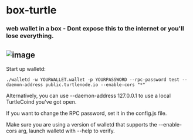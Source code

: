# box-turtle
### web wallet in a box - Dont expose this to the internet or you'll lose everything. 

![image](https://user-images.githubusercontent.com/34389545/41516136-7ff3acf4-72a2-11e8-8241-7afb6daa9c12.png)
--

Start up walletd:

`./walletd -w YOURWALLET.wallet -p YOURPASSWORD --rpc-password test --daemon-address public.turtlenode.io --enable-cors "*"`

Alternatively, you can use --daemon-address 127.0.0.1 to use a local TurtleCoind you've got open.

If you want to change the RPC password, set it in the config.js file.

Make sure you are using a version of walletd that supports the --enable-cors arg, launch walletd with --help to verify.


